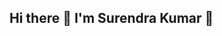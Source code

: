## Hi there 👋 I'm Surendra Kumar 👋

<!--
**surichakkirala/surichakkirala** is a ✨ _special_ ✨ repository because its `README.md` (this file) appears on your GitHub profile.

Here are some ideas to get you started:

- 🔭 I’m currently working on ...ReactJS
- 🌱 I’m currently learning ...
- 👯 I’m looking to collaborate on ...
- 🤔 I’m looking for help with ...
- 💬 Ask me about ...Frontend Development
- 📫 How to reach me: ...
- 😄 Pronouns: ...
- ⚡ Fun fact: ...
-->
